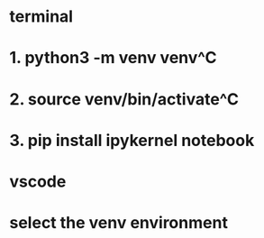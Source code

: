 # terminal
# 1. python3 -m venv venv^C
# 2. source venv/bin/activate^C
# 3. pip install ipykernel notebook
# vscode
# select the venv environment
